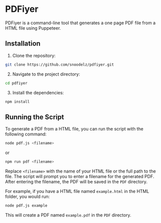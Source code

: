 # PDFiyer

PDFiyer is a command-line tool that generates a one page PDF file from a HTML file using Puppeteer.

## Installation

1. Clone the repository:

```bash
git clone https://github.com/snoodelz/pdfiyer.git
```

2. Navigate to the project directory:

```bash
cd pdfiyer
```

3. Install the dependencies:

```bash
npm install
```

## Running the Script

To generate a PDF from a HTML file, you can run the script with the following command:

```bash
node pdf.js <filename>
```

or

```bash
npm run pdf <filename>
```

Replace `<filename>` with the name of your HTML file or the full path to the file. The script will prompt you to enter a filename for the generated PDF. After entering the filename, the PDF will be saved in the `PDF` directory.

For example, if you have a HTML file named `example.html` in the HTML folder, you would run:

```bash
node pdf.js example
```

This will create a PDF named `example.pdf` in the `PDF` directory.
